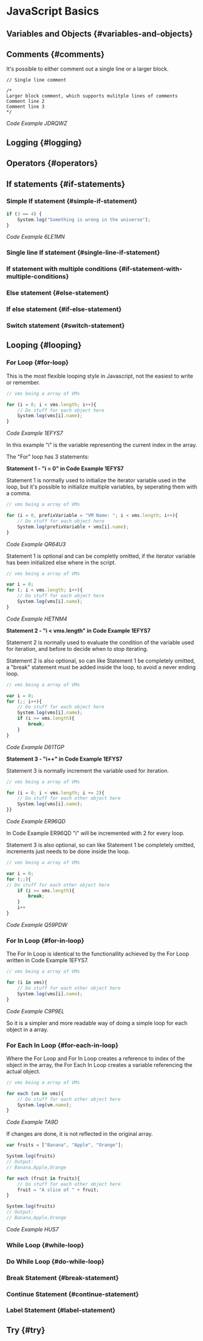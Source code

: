 # JavaScript Basics

## Variables and Objects {#variables-and-objects}

## Comments {#comments}

It's possible to either comment out a single line or a larger block.

```
// Single line comment

/*
Larger block comment, which supports mulitple lines of comments
Comment line 2
Comment line 3
*/
```
_Code Example JDRQWZ_

## Logging {#logging}

## Operators {#operators}

## If statements {#if-statements}

### Simple If statement {#simple-if-statement}

```javascript 
if (3 == 4) {
	System.log("Something is wrong in the universe");
}
```
_Code Example 6LE1MN_


### Single line If statement {#single-line-if-statement}

### If statement with multiple conditions {#if-statement-with-multiple-conditions}

### Else statement {#else-statement}

### If else statement {#if-else-statement}

### Switch statement {#switch-statement}

## Looping {#looping}

### For Loop {#for-loop}

This is the most flexible looping style in Javascript, not the easiest to write or remember.

```javascript
// vms being a array of VMs

for (i = 0; i < vms.length; i++){
    // Do stuff for each object here
    System.log(vms[i].name);
}
```
_Code Example 1EFYS7_

In this example "i" is the variable representing the current index in the array.

The "For" loop has 3 statements:

**Statement 1 - "i = 0" in Code Example 1EFYS7**

Statement 1 is normally used to initialize the iterator variable used in the loop, but it's possible to initialize multiple variables, by seperating them with a comma.

```javascript
// vms being a array of VMs

for (i = 0, prefixVariable = "VM Name: "; i < vms.length; i++){
    // Do stuff for each object here
    System.log(prefixVariable + vms[i].name);
}
```

_Code Example QR64U3_

Statement 1 is optional and can be completly omitted, if the iterator variable has been initialized else where in the script.

```javascript
// vms being a array of VMs

var i = 0;
for (; i < vms.length; i++){
    // Do stuff for each object here
    System.log(vms[i].name);
}
```
_Code Example HETNM4_

**Statement 2 - "i &lt; vms.length" in Code Example 1EFYS7**

Statement 2 is normally used to evaluate the condition of the variable used for iteration, and before to decide when to stop iterating.

Statement 2 is also optional, so can like Statement 1 be completely omitted, a "break" statement must be added inside the loop, to avoid a never ending loop.

```javascript
// vms being a array of VMs

var i = 0;
for (;; i++){
    // Do stuff for each object here
    System.log(vms[i].name);
    if (i >= vms.length){
        break;
    }
}
```
_Code Example D61TGP_

**Statement 3 - "i++" in Code Example 1EFYS7**

Statement 3 is normally increment the variable used for iteration.

```javascript
// vms being a array of VMs

for (i = 0; i < vms.length; i += 2){
    // Do stuff for each other object here
    System.log(vms[i].name);
}}
```
_Code Example ER96QD_

In Code Example ER96QD "i" will be incremented with 2 for every loop.

Statement 3 is also optional, so can like Statement 1 be completely omitted, increments just needs to be done inside the loop.

```javascript
// vms being a array of VMs

var i = 0;
for (;;){
// Do stuff for each other object here
    if (i >= vms.length){
        break;
    }
    i++
}
```
_Code Example Q59PDW_

### For In Loop {#for-in-loop}

The For In Loop is identical to the functionallity achieved by the For Loop written in Code Example 1EFYS7.

```javascript
// vms being a array of VMs

for (i in vms){
    // Do stuff for each other object here
    System.log(vms[i].name);
}
```
_Code Example C9P9EL_

So it is a simpler and more readable way of doing a simple loop for each object in a array.

### For Each In Loop {#for-each-in-loop}

Where the For Loop and For In Loop creates a reference to index of the object in the array, the For Each In Loop creates a variable referencing the actual object.

```javascript
// vms being a array of VMs

for each (vm in vms){
    // Do stuff for each other object here
    System.log(vm.name);
}
```
_Code Example TA9D_

If changes are done, it is not reflected in the original array.

```javascript
var fruits = ["Banana", "Apple", "Orange"];

System.log(fruits)
// Output:
// Banana,Apple,Orange

for each (fruit in fruits){
    // Do stuff for each other object here
    fruit = "A slice of " + fruit;
}

System.log(fruits)
// Output:
// Banana,Apple,Orange
```

_Code Example HUS7_

### While Loop {#while-loop}

### Do While Loop {#do-while-loop}

### Break Statement {#break-statement}

### Continue Statement {#continue-statement}

### Label Statement {#label-statement}

## Try {#try}



